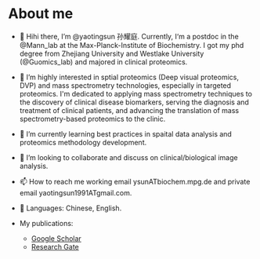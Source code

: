 # About me
- 👋 Hihi there, I’m @yaotingsun 孙耀庭. Currently, I‘m a postdoc in the @Mann_lab at the Max-Planck-Institute of Biochemistry. I got my phd degree from Zhejiang University and Westlake University (@Guomics_lab) and majored in clinical proteomics.
  
- 👀 I’m highly interested in sptial proteomics (Deep visual proteomics, DVP) and mass spectrometry technologies, especially in targeted proteomics. I'm dedicated to applying mass spectrometry techniques to the discovery of clinical disease biomarkers, serving the diagnosis and treatment of clinical patients, and advancing the translation of mass spectrometry-based proteomics to the clinic.
- 🌱 I’m currently learning best practices in spaital data analysis and proteomics methodology development. 
- 💞️ I’m looking to collaborate and discuss on clinical/biological image analysis.
- 📫 How to reach me working email ysunATbiochem.mpg.de and private email yaotingsun1991ATgmail.com.
  
- 💬 Languages: Chinese, English.
- My publications:
  - [Google Scholar](https://scholar.google.com/citations?user=KXEOu9YAAAAJ&hl=en&oi=ao "()")
  - [Research Gate](https://www.researchgate.net/profile/Yaoting-Sun?ev=hdr_xprf "()") 

<!---
yaotingsun/yaotingsun is a ✨ special ✨ repository because its `README.md` (this file) appears on your GitHub profile.
You can click the Preview link to take a look at your changes.
--->
